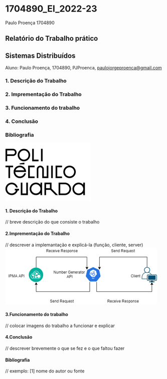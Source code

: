# 1704890_EI_2022-23

Paulo Proença 1704890

## Relatório do Trabalho prático
## Sistemas Distribuídos

<nome do trabalho>



Aluno: Paulo Proença, 1704890, 
       PJProenca, paulojorgeproenca@gmail.com



### 1. Descrição do Trabalho		
### 2. Imprementação do Trabalho	
### 3. Funcionamento do trabalho	
### 4. Conclusão					
### Bibliografia
	
![alt text](./images/ipg.png)

#### 1. Descrição do Trabalho
// breve descrição do que consiste o trabalho


#### 2.Imprementação do Trabalho	
  // descrever a implemantação e explicá-la (função, cliente, server)
![alt text](./images/Arquitectura.png)
  

#### 3.Funcionamento do trabalho	
// colocar imagens do trabalho a funcionar e explicar
#### 4.Conclusão
// descrever brevemente o que se fez e o que faltou fazer

#### Bibliografia
// exemplo:
[1] nome do autor ou fonte